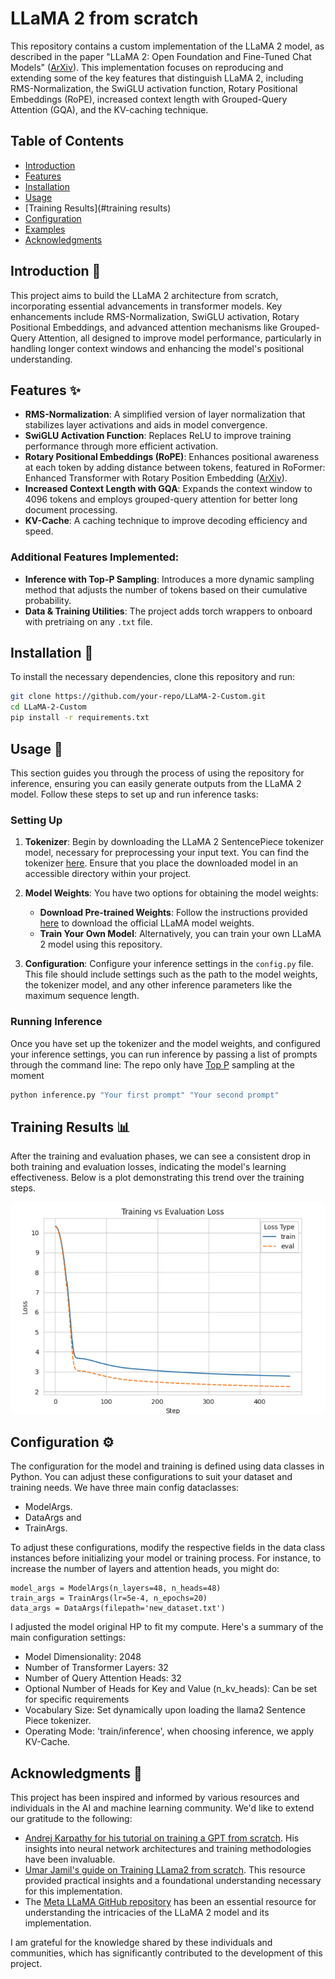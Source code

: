 # LLaMA 2 from scratch

This repository contains a custom implementation of the LLaMA 2 model, as described in the paper "LLaMA 2: Open
Foundation and Fine-Tuned Chat Models" ([ArXiv](https://arxiv.org/abs/2307.09288)). This implementation focuses on
reproducing and extending some of the key features that distinguish LLaMA 2, including RMS-Normalization, the SwiGLU
activation function, Rotary Positional Embeddings (RoPE), increased context length with Grouped-Query Attention (GQA),
and the KV-caching technique.

## Table of Contents

- [Introduction](#introduction)
- [Features](#features)
- [Installation](#installation)
- [Usage](#usage)
- [Training Results](#training results)
- [Configuration](#configuration)
- [Examples](#examples)
- [Acknowledgments](#acknowledgments)

## Introduction 📘

This project aims to build the LLaMA 2 architecture from scratch, incorporating essential advancements in transformer
models. Key enhancements include RMS-Normalization, SwiGLU activation, Rotary Positional Embeddings, and advanced
attention mechanisms like Grouped-Query Attention, all designed to improve model performance, particularly in handling
longer context windows and enhancing the model's positional understanding.

## Features ✨

- **RMS-Normalization**: A simplified version of layer normalization that stabilizes layer activations and aids in model
  convergence.
- **SwiGLU Activation Function**: Replaces ReLU to improve training performance through more efficient activation.
- **Rotary Positional Embeddings (RoPE)**: Enhances positional awareness at each token by adding distance between
  tokens, featured in RoFormer: Enhanced Transformer with Rotary Position Embedding
  ([ArXiv](https://arxiv.org/abs/2104.09864)).
- **Increased Context Length with GQA**: Expands the context window to 4096 tokens and employs grouped-query attention
  for better long document processing.
- **KV-Cache**: A caching technique to improve decoding efficiency and speed.

### Additional Features Implemented:

- **Inference with Top-P Sampling**: Introduces a more dynamic sampling method that adjusts the number of tokens based
  on their cumulative probability.
- **Data & Training Utilities**: The project adds torch wrappers to onboard with pretriaing on any `.txt` file.

## Installation 🔧

To install the necessary dependencies, clone this repository and run:

```bash
git clone https://github.com/your-repo/LLaMA-2-Custom.git
cd LLaMA-2-Custom
pip install -r requirements.txt
```

## Usage 🚀

This section guides you through the process of using the repository for inference, ensuring you can easily generate
outputs from the LLaMA 2 model. Follow these steps to set up and run inference tasks:

### Setting Up

1. **Tokenizer**: Begin by downloading the LLaMA 2 SentencePiece tokenizer model, necessary for preprocessing your input
   text. You can find the tokenizer [here](https://llama.meta.com/llama-downloads/). Ensure that you place the
   downloaded model in an accessible directory within your project.

2. **Model Weights**: You have two options for obtaining the model weights:
    - **Download Pre-trained Weights**: Follow the instructions provided [here](https://llama.meta.com/llama-downloads/)
      to download the official LLaMA model weights.
    - **Train Your Own Model**: Alternatively, you can train your own LLaMA 2 model using this repository.

3. **Configuration**: Configure your inference settings in the `config.py` file. This file should include settings such
   as the path to the model weights, the tokenizer model, and any other inference parameters like the maximum sequence
   length.

### Running Inference

Once you have set up the tokenizer and the model weights, and configured your inference settings, you can run inference
by passing a list of prompts through the command line:
The repo only have [Top P](https://huggingface.co/blog/how-to-generate#top-p-nucleus-sampling) sampling at the moment

```bash
python inference.py "Your first prompt" "Your second prompt"
```

## Training Results 📊

After the training and evaluation phases, we can see a consistent drop in both training and evaluation losses,
indicating the model's learning effectiveness. Below is a plot demonstrating this trend over the training steps.

![losses.png](losses.png)

## Configuration ⚙️

The configuration for the model and training is defined using data classes in Python. You can adjust these
configurations to suit your dataset and training needs.
We have three main config dataclasses:

- ModelArgs.
- DataArgs and
- TrainArgs.

To adjust these configurations, modify the respective fields in the data class instances before initializing your model
or training process. For instance, to increase the number of layers and attention heads, you might do:

```
model_args = ModelArgs(n_layers=48, n_heads=48)
train_args = TrainArgs(lr=5e-4, n_epochs=20)
data_args = DataArgs(filepath='new_dataset.txt')
```

I adjusted the model original HP to fit my compute. Here's a summary of the main configuration settings:

- Model Dimensionality: 2048
- Number of Transformer Layers: 32
- Number of Query Attention Heads: 32
- Optional Number of Heads for Key and Value (n_kv_heads): Can be set for specific requirements
- Vocabulary Size: Set dynamically upon loading the llama2 Sentence Piece tokenizer.
- Operating Mode: 'train/inference', when choosing inference, we apply KV-Cache.

## Acknowledgments 💖

This project has been inspired and informed by various resources and individuals in the AI and machine learning
community. We'd like to extend our gratitude to the following:

- [Andrej Karpathy for his tutorial on training a GPT from scratch](https://www.youtube.com/watch?v=kCc8FmEb1nY&t=1058s&ab_channel=AndrejKarpathy).
  His insights into neural network architectures and training methodologies have been invaluable.
- [Umar Jamil's guide on Training LLama2 from scratch](https://www.youtube.com/watch?v=oM4VmoabDAI&ab_channel=UmarJamil).
  This resource provided practical insights and a foundational understanding necessary for this implementation.
- The [Meta LLaMA GitHub repository](https://github.com/meta-llama/llama) has been an essential resource for
  understanding the intricacies of the LLaMA 2 model and its implementation.

I am grateful for the knowledge shared by these individuals and communities, which has significantly contributed to the
development of this project.
